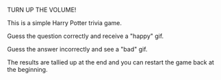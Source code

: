 
TURN UP THE VOLUME!

This is a simple Harry Potter trivia game.

Guess the question correctly and receive a "happy" gif. 

Guess the answer incorrectly and see a "bad" gif.

The results are tallied up at the end and you can restart the game back at the beginning.
